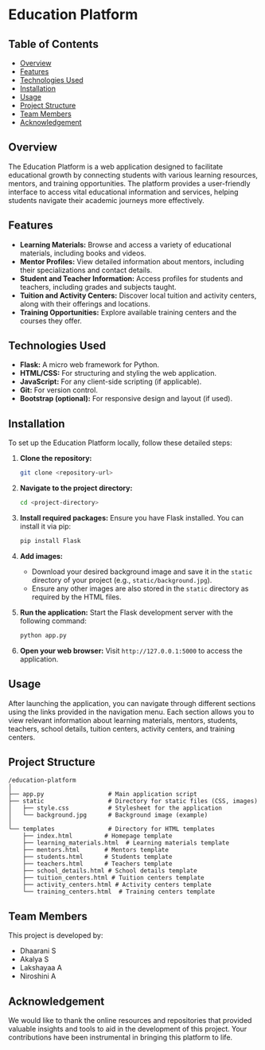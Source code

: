 
# Education Platform

## Table of Contents
- [Overview](#overview)
- [Features](#features)
- [Technologies Used](#technologies-used)
- [Installation](#installation)
- [Usage](#usage)
- [Project Structure](#project-structure)
- [Team Members](#team-members)
- [Acknowledgement](#acknowledgement)

## Overview
The Education Platform is a web application designed to facilitate educational growth by connecting students with various learning resources, mentors, and training opportunities. The platform provides a user-friendly interface to access vital educational information and services, helping students navigate their academic journeys more effectively.

## Features
- **Learning Materials:** Browse and access a variety of educational materials, including books and videos.
- **Mentor Profiles:** View detailed information about mentors, including their specializations and contact details.
- **Student and Teacher Information:** Access profiles for students and teachers, including grades and subjects taught.
- **Tuition and Activity Centers:** Discover local tuition and activity centers, along with their offerings and locations.
- **Training Opportunities:** Explore available training centers and the courses they offer.

## Technologies Used
- **Flask:** A micro web framework for Python.
- **HTML/CSS:** For structuring and styling the web application.
- **JavaScript:** For any client-side scripting (if applicable).
- **Git:** For version control.
- **Bootstrap (optional):** For responsive design and layout (if used).

## Installation
To set up the Education Platform locally, follow these detailed steps:

1. **Clone the repository:**
   ```bash
   git clone <repository-url>
   ```
   
2. **Navigate to the project directory:**
   ```bash
   cd <project-directory>
   ```

3. **Install required packages:**
   Ensure you have Flask installed. You can install it via pip:
   ```bash
   pip install Flask
   ```

4. **Add images:**
   - Download your desired background image and save it in the `static` directory of your project (e.g., `static/background.jpg`).
   - Ensure any other images are also stored in the `static` directory as required by the HTML files.

5. **Run the application:**
   Start the Flask development server with the following command:
   ```bash
   python app.py
   ```

6. **Open your web browser:**
   Visit `http://127.0.0.1:5000` to access the application.

## Usage
After launching the application, you can navigate through different sections using the links provided in the navigation menu. Each section allows you to view relevant information about learning materials, mentors, students, teachers, school details, tuition centers, activity centers, and training centers.

## Project Structure
```
/education-platform
│
├── app.py                  # Main application script
├── static                  # Directory for static files (CSS, images)
│   ├── style.css           # Stylesheet for the application
│   └── background.jpg      # Background image (example)
│
└── templates               # Directory for HTML templates
    ├── index.html         # Homepage template
    ├── learning_materials.html  # Learning materials template
    ├── mentors.html       # Mentors template
    ├── students.html      # Students template
    ├── teachers.html      # Teachers template
    ├── school_details.html # School details template
    ├── tuition_centers.html # Tuition centers template
    ├── activity_centers.html # Activity centers template
    └── training_centers.html  # Training centers template
```

## Team Members
This project is developed by:
- Dhaarani S
- Akalya S
- Lakshayaa A
- Niroshini A

## Acknowledgement
We would like to thank the online resources and repositories that provided valuable insights and tools to aid in the development of this project. Your contributions have been instrumental in bringing this platform to life.
